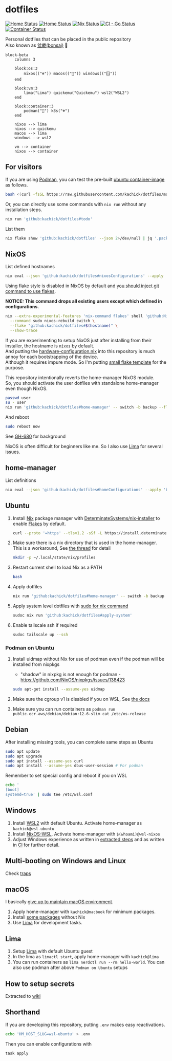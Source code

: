 # dotfiles

[![Home Status](https://github.com/kachick/dotfiles/actions/workflows/ci-home.yml/badge.svg?branch=main)](https://github.com/kachick/dotfiles/actions/workflows/ci-home.yml?query=branch%3Amain+)
[![Home Status](https://github.com/kachick/dotfiles/actions/workflows/windows.yml/badge.svg?branch=main)](https://github.com/kachick/dotfiles/actions/workflows/windows.yml?query=branch%3Amain+)
[![Nix Status](https://github.com/kachick/dotfiles/actions/workflows/ci-nix.yml/badge.svg?branch=main)](https://github.com/kachick/dotfiles/actions/workflows/ci-nix.yml?query=branch%3Amain+)
[![CI - Go Status](https://github.com/kachick/dotfiles/actions/workflows/ci-go.yml/badge.svg?branch=main)](https://github.com/kachick/dotfiles/actions/workflows/ci-go.yml?query=branch%3Amain+)
[![Container Status](https://github.com/kachick/dotfiles/actions/workflows/container.yml/badge.svg?branch=main)](https://github.com/kachick/dotfiles/actions/workflows/container.yml?query=branch%3Amain+)

Personal dotfiles that can be placed in the public repository\
Also known as [盆栽(bonsai)](https://en.wikipedia.org/wiki/Bonsai) 🌳

```mermaid
block-beta
    columns 3

    block:os:3
        nixos(("❄")) macos(("🍎")) windows(("🪟"))
    end

    block:vm:3
        lima("Lima") quickemu("Quickemu") wsl2("WSL2")
    end

    block:container:3
        podman("🦭") k8s("☸️") 
    end

    nixos --> lima
    nixos --> quickemu
    macos --> lima
    windows --> wsl2

    vm --> container
    nixos --> container
```

## For visitors

If you are using [Podman](https://podman.io/), you can test the pre-built [ubuntu container-image](containers) as follows.

```bash
bash <(curl -fsSL https://raw.githubusercontent.com/kachick/dotfiles/main/containers/sandbox-with-ghcr.bash) latest
```

Or, you can directly use some commands with `nix run` without any installation steps.

```bash
nix run 'github:kachick/dotfiles#todo'
```

List them

```bash
nix flake show 'github:kachick/dotfiles' --json 2>/dev/null | jq '.packages | ."x86_64-linux" | to_entries | map("\(.key) # \(.value.description)")'
```

## NixOS

List defined hostnames

```bash
nix eval --json 'github:kachick/dotfiles#nixosConfigurations' --apply 'builtins.attrNames' | jq '.[]'
```

Using flake style is disabled in NixOS by default and [you should inject git command to use flakes](https://www.reddit.com/r/NixOS/comments/18jyd0r/cleanest_way_to_run_git_commands_on_fresh_nixos/).

**NOTICE: This command drops all existing users except which defined in configurations.**

```bash
nix --extra-experimental-features 'nix-command flakes' shell 'github:NixOS/nixpkgs/nixos-24.11#git' \
  --command sudo nixos-rebuild switch \
  --flake "github:kachick/dotfiles#$(hostname)" \
  --show-trace
```

If you are experimenting to setup NixOS just after installing from their installer, the hostname is `nixos` by default.\
And putting the [hardware-configuration.nix](/etc/nixos/hardware-configuration.nix) into this repository is much annoy for each bootstrapping of the device.\
Although it requires impure mode. So I'm putting [small flake template](nixos/hosts/nixos/flake.example.nix) for the purpose.

This repository intentionally reverts the home-manager NixOS module.\
So, you should activate the user dotfiles with standalone home-manager even though NixOS.

```bash
passwd user
su - user
nix run 'github:kachick/dotfiles#home-manager' -- switch -b backup --flake 'github:kachick/dotfiles#user@nixos-desktop'
```

And reboot

```bash
sudo reboot now
```

See [GH-680](https://github.com/kachick/dotfiles/issues/680) for background

NixOS is often difficult for beginners like me. So I also use [Lima](#lima) for several issues.

## home-manager

List definitions

```bash
nix eval --json 'github:kachick/dotfiles#homeConfigurations' --apply 'builtins.attrNames' | jq '.[]'
```

## Ubuntu

1. Install [Nix](https://nixos.org/) package manager with [DeterminateSystems/nix-installer](https://github.com/DeterminateSystems/nix-installer) to enable [Flakes](https://nixos.wiki/wiki/Flakes) by default.

   ```bash
   curl --proto '=https' --tlsv1.2 -sSf -L https://install.determinate.systems/nix | sh -s -- install
   ```

1. Make sure there is a nix directory that is used in the home-manager.\
   This is a workaround, See [the thread](https://www.reddit.com/r/Nix/comments/1443k3o/comment/jr9ht5g/?utm_source=reddit&utm_medium=web2x&context=3) for detail

   ```bash
   mkdir -p ~/.local/state/nix/profiles
   ```

1. Restart current shell to load Nix as a PATH

   ```bash
   bash
   ```

1. Apply dotfiles

   ```bash
   nix run 'github:kachick/dotfiles#home-manager' -- switch -b backup --flake 'github:kachick/dotfiles#wsl-ubuntu'
   ```

1. Apply system level dotfiles with [sudo for nix command](https://github.com/kachick/dotfiles/commit/2e47c6655dc74a4a56495fdcbebb9d15b0b57313)

   ```bash
   sudoc nix run 'github:kachick/dotfiles#apply-system'
   ```

1. Enable tailscale ssh if required

   ```bash
   sudoc tailscale up --ssh
   ```

### Podman on Ubuntu

1. Install uidmap without Nix for use of podman even if the podman will be installed from nixpkgs

   - "shadow" in nixpkg is not enough for podman - <https://github.com/NixOS/nixpkgs/issues/138423>

   ```bash
   sudo apt-get install --assume-yes uidmap
   ```

1. Make sure the cgroup v1 is disabled if you on WSL, See [the docs](windows/WSL/README.md)

1. Make sure you can run containers as `podman run public.ecr.aws/debian/debian:12.6-slim cat /etc/os-release`

## Debian

After installing missing tools, you can complete same steps as Ubuntu

```bash
sudo apt update
sudo apt upgrade
sudo apt install --assume-yes curl
sudo apt install --assume-yes dbus-user-session # For podman
```

Remember to set special config and reboot if you on WSL

```bash
echo '
[boot]
systemd=true' | sudo tee /etc/wsl.conf
```

## Windows

1. Install [WSL2](windows/WSL/README.md) with default Ubuntu. Activate home-manager as `kachick@wsl-ubuntu`
1. Install [NixOS-WSL](https://github.com/nix-community/NixOS-WSL). Activate home-manager with `$(whoami)@wsl-nixos`
1. Adjust Windows experience as written in [extracted steps](windows/README.md) and as written in [CI](.github/workflows/windows.yml) for further detail.

## Multi-booting on Windows and Linux

Check [traps](./windows/Multi-booting.md)

## macOS

I basically [give up to maintain macOS environment](https://github.com/kachick/dotfiles/issues/911).

1. Apply home-manager with `kachick@macbook` for minimum packages.
1. Install [some packages](https://github.com/kachick/dotfiles/wiki/macOS) without Nix
1. Use [Lima](#lima) for development tasks.

## Lima

1. Setup [Lima](https://github.com/lima-vm/lima) with default Ubuntu guest
1. In the lima as `limactl start`, apply home-manager with `kachick@lima`
1. You can run containers as `lima nerdctl run --rm hello-world`. You can also use podman after above `Podman on Ubuntu` setups

## How to setup secrets

Extracted to [wiki](https://github.com/kachick/dotfiles/wiki/Encryption)

## Shorthand

If you are developing this repository, putting `.env` makes easy reactivations.

```bash
echo 'HM_HOST_SLUG=wsl-ubuntu' > .env
```

Then you can enable configurations with

```bash
task apply
```
